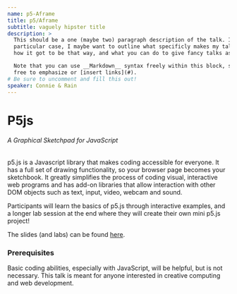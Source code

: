 ```yaml
---
name: p5-Aframe
title: p5/Aframe
subtitle: vaguely hipster title
description: >
  This should be a one (maybe two) paragraph description of the talk. In my
  particular case, I maybe want to outline what specificly makes my talk fancy,
  how it got to be that way, and what you can do to give fancy talks as well.

  Note that you can use __Markdown__ syntax freely within this block, so feel
  free to emphasize or [insert links](#).
# Be sure to uncomment and fill this out!
speaker: Connie & Rain
---
```

# P5js

###### A Graphical Sketchpad for JavaScript

p5.js is a Javascript library that makes coding accessible for everyone. It has
a full set of drawing functionality, so your browser page becomes your
sketchbook. It greatly simplifies the process of coding visual, interactive web
programs and has add-on libraries that allow interaction with other DOM objects
such as text, input, video, webcam and sound.

Participants will learn the basics of p5.js through interactive examples, and
a longer lab session at the end where they will create their own mini p5.js
project!

The slides (and labs) can be found [here](http://tinyurl.com/p5js-webdev).


### Prerequisites

Basic coding abilities, especially with JavaScript, will be helpful, but is not
necessary. This talk is meant for anyone interested in creative computing and
web development.
